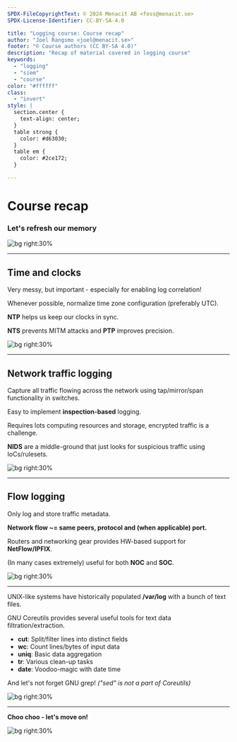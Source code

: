 ```yaml
---
SPDX-FileCopyrightText: © 2024 Menacit AB <foss@menacit.se>
SPDX-License-Identifier: CC-BY-SA-4.0

title: "Logging course: Course recap"
author: "Joel Rangsmo <joel@menacit.se>"
footer: "© Course authors (CC BY-SA 4.0)"
description: "Recap of material covered in logging course"
keywords:
  - "logging"
  - "siem"
  - "course"
color: "#ffffff"
class:
  - "invert"
style: |
  section.center {
    text-align: center;
  }
  table strong {
    color: #d63030;
  }
  table em {
    color: #2ce172;
  }

---
```

<!-- _footer: "%ATTRIBUTION_PREFIX% Helsinki Hacklab (CC BY 2.0)" -->
# Course recap
### Let's refresh our memory

![bg right:30%](images/09-beer_tap.jpg)

---
<!-- _footer: "%ATTRIBUTION_PREFIX% Bruno Cordioli (CC BY 2.0)" -->
## Time and clocks
Very messy, but important - especially for enabling log correlation!  

Whenever possible, normalize time zone configuration (preferably UTC).  

**NTP** helps us keep our clocks in sync.  
  
**NTS** prevents MITM attacks and
**PTP** improves precision.

![bg right:30%](images/09-capsule_house.jpg)

---
<!-- _footer: "%ATTRIBUTION_PREFIX% Fredrik Rubensson (CC BY-SA 2.0)" -->
## Network traffic logging
Capture all traffic flowing across the network
using tap/mirror/span functionality in switches.
  
Easy to implement **inspection-based** logging.  

Requires lots computing resources and storage,
encrypted traffic is a challenge.  

**NIDS** are a middle-ground that just looks for
suspicious traffic using IoCs/rulesets.  

![bg right:30%](images/09-wire_pole.jpg)

---
<!-- _footer: "%ATTRIBUTION_PREFIX% Pelle Sten (CC BY 2.0)" -->
## Flow logging
Only log and store traffic metadata.  
  
**Network flow \~=
same peers, protocol and
(when applicable) port.**  

Routers and networking gear provides
HW-based support for **NetFlow/IPFIX**.  

(In many cases extremely) useful for
both **NOC** and **SOC**.

![bg right:30%](images/09-spheres.jpg)

---
<!-- _footer: "%ATTRIBUTION_PREFIX% ETC Project (CC0 1.0)" -->
UNIX-like systems have historically populated
**/var/log** with a bunch of text files.  

GNU Coreutils provides several useful tools 
for text data filtration/extraction.  

- **cut**: Split/filter lines into distinct fields
- **wc**: Count lines/bytes of input data
- **uniq**: Basic data aggregation
- **tr**: Various clean-up tasks
- **date**: Voodoo-magic with date time

And let's not forget GNU grep!
_("sed" is not a part of Coreutils)_

![bg right:30%](images/09-computer_man.jpg)

<!--
https://en.wikipedia.org/wiki/List_of_GNU_Core_Utilities_commands
-->

---
<!-- _footer: "%ATTRIBUTION_PREFIX% Kristoffer Trolle (CC BY 2.0)" -->
**Choo choo - let's move on!**

![bg right:30%](images/09-monorail.jpg)
